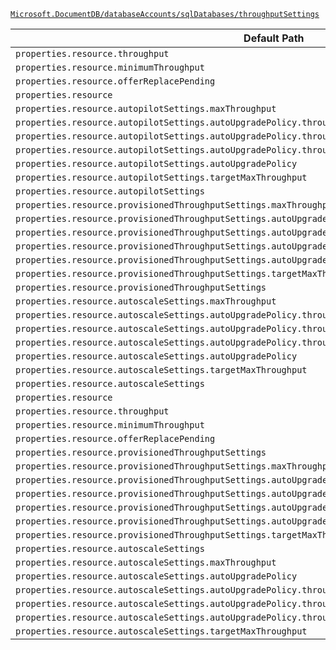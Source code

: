 [`Microsoft.DocumentDB/databaseAccounts/sqlDatabases/throughputSettings`](https://docs.microsoft.com/en-us/azure/templates/microsoft.documentdb/databaseaccounts/sqldatabases/throughputsettings)

| Default Path | Alias |
|---|---|
| `properties.resource.throughput` | `Microsoft.DocumentDB/databaseAccounts/sqlDatabases/throughputSettings/default.resource.throughput` |
| `properties.resource.minimumThroughput` | `Microsoft.DocumentDB/databaseAccounts/sqlDatabases/throughputSettings/default.resource.minimumThroughput` |
| `properties.resource.offerReplacePending` | `Microsoft.DocumentDB/databaseAccounts/sqlDatabases/throughputSettings/default.resource.offerReplacePending` |
| `properties.resource` | `Microsoft.DocumentDB/databaseAccounts/sqlDatabases/throughputSettings/default.resource` |
| `properties.resource.autopilotSettings.maxThroughput` | `Microsoft.DocumentDB/databaseAccounts/sqlDatabases/throughputSettings/default.resource.autopilotSettings.maxThroughput` |
| `properties.resource.autopilotSettings.autoUpgradePolicy.throughputPolicy.isEnabled` | `Microsoft.DocumentDB/databaseAccounts/sqlDatabases/throughputSettings/default.resource.autopilotSettings.autoUpgradePolicy.throughputPolicy.isEnabled` |
| `properties.resource.autopilotSettings.autoUpgradePolicy.throughputPolicy.incrementPercent` | `Microsoft.DocumentDB/databaseAccounts/sqlDatabases/throughputSettings/default.resource.autopilotSettings.autoUpgradePolicy.throughputPolicy.incrementPercent` |
| `properties.resource.autopilotSettings.autoUpgradePolicy.throughputPolicy` | `Microsoft.DocumentDB/databaseAccounts/sqlDatabases/throughputSettings/default.resource.autopilotSettings.autoUpgradePolicy.throughputPolicy` |
| `properties.resource.autopilotSettings.autoUpgradePolicy` | `Microsoft.DocumentDB/databaseAccounts/sqlDatabases/throughputSettings/default.resource.autopilotSettings.autoUpgradePolicy` |
| `properties.resource.autopilotSettings.targetMaxThroughput` | `Microsoft.DocumentDB/databaseAccounts/sqlDatabases/throughputSettings/default.resource.autopilotSettings.targetMaxThroughput` |
| `properties.resource.autopilotSettings` | `Microsoft.DocumentDB/databaseAccounts/sqlDatabases/throughputSettings/default.resource.autopilotSettings` |
| `properties.resource.provisionedThroughputSettings.maxThroughput` | `Microsoft.DocumentDB/databaseAccounts/sqlDatabases/throughputSettings/default.resource.provisionedThroughputSettings.maxThroughput` |
| `properties.resource.provisionedThroughputSettings.autoUpgradePolicy.throughputPolicy.isEnabled` | `Microsoft.DocumentDB/databaseAccounts/sqlDatabases/throughputSettings/default.resource.provisionedThroughputSettings.autoUpgradePolicy.throughputPolicy.isEnabled` |
| `properties.resource.provisionedThroughputSettings.autoUpgradePolicy.throughputPolicy.incrementPercent` | `Microsoft.DocumentDB/databaseAccounts/sqlDatabases/throughputSettings/default.resource.provisionedThroughputSettings.autoUpgradePolicy.throughputPolicy.incrementPercent` |
| `properties.resource.provisionedThroughputSettings.autoUpgradePolicy.throughputPolicy` | `Microsoft.DocumentDB/databaseAccounts/sqlDatabases/throughputSettings/default.resource.provisionedThroughputSettings.autoUpgradePolicy.throughputPolicy` |
| `properties.resource.provisionedThroughputSettings.autoUpgradePolicy` | `Microsoft.DocumentDB/databaseAccounts/sqlDatabases/throughputSettings/default.resource.provisionedThroughputSettings.autoUpgradePolicy` |
| `properties.resource.provisionedThroughputSettings.targetMaxThroughput` | `Microsoft.DocumentDB/databaseAccounts/sqlDatabases/throughputSettings/default.resource.provisionedThroughputSettings.targetMaxThroughput` |
| `properties.resource.provisionedThroughputSettings` | `Microsoft.DocumentDB/databaseAccounts/sqlDatabases/throughputSettings/default.resource.provisionedThroughputSettings` |
| `properties.resource.autoscaleSettings.maxThroughput` | `Microsoft.DocumentDB/databaseAccounts/sqlDatabases/throughputSettings/default.resource.autoscaleSettings.maxThroughput` |
| `properties.resource.autoscaleSettings.autoUpgradePolicy.throughputPolicy.isEnabled` | `Microsoft.DocumentDB/databaseAccounts/sqlDatabases/throughputSettings/default.resource.autoscaleSettings.autoUpgradePolicy.throughputPolicy.isEnabled` |
| `properties.resource.autoscaleSettings.autoUpgradePolicy.throughputPolicy.incrementPercent` | `Microsoft.DocumentDB/databaseAccounts/sqlDatabases/throughputSettings/default.resource.autoscaleSettings.autoUpgradePolicy.throughputPolicy.incrementPercent` |
| `properties.resource.autoscaleSettings.autoUpgradePolicy.throughputPolicy` | `Microsoft.DocumentDB/databaseAccounts/sqlDatabases/throughputSettings/default.resource.autoscaleSettings.autoUpgradePolicy.throughputPolicy` |
| `properties.resource.autoscaleSettings.autoUpgradePolicy` | `Microsoft.DocumentDB/databaseAccounts/sqlDatabases/throughputSettings/default.resource.autoscaleSettings.autoUpgradePolicy` |
| `properties.resource.autoscaleSettings.targetMaxThroughput` | `Microsoft.DocumentDB/databaseAccounts/sqlDatabases/throughputSettings/default.resource.autoscaleSettings.targetMaxThroughput` |
| `properties.resource.autoscaleSettings` | `Microsoft.DocumentDB/databaseAccounts/sqlDatabases/throughputSettings/default.resource.autoscaleSettings` |
| `properties.resource` | `Microsoft.DocumentDB/databaseAccounts/sqlDatabases/throughputSettings/resource` |
| `properties.resource.throughput` | `Microsoft.DocumentDB/databaseAccounts/sqlDatabases/throughputSettings/resource.throughput` |
| `properties.resource.minimumThroughput` | `Microsoft.DocumentDB/databaseAccounts/sqlDatabases/throughputSettings/resource.minimumThroughput` |
| `properties.resource.offerReplacePending` | `Microsoft.DocumentDB/databaseAccounts/sqlDatabases/throughputSettings/resource.offerReplacePending` |
| `properties.resource.provisionedThroughputSettings` | `Microsoft.DocumentDB/databaseAccounts/sqlDatabases/throughputSettings/resource.provisionedThroughputSettings` |
| `properties.resource.provisionedThroughputSettings.maxThroughput` | `Microsoft.DocumentDB/databaseAccounts/sqlDatabases/throughputSettings/resource.provisionedThroughputSettings.maxThroughput` |
| `properties.resource.provisionedThroughputSettings.autoUpgradePolicy` | `Microsoft.DocumentDB/databaseAccounts/sqlDatabases/throughputSettings/resource.provisionedThroughputSettings.autoUpgradePolicy` |
| `properties.resource.provisionedThroughputSettings.autoUpgradePolicy.throughputPolicy` | `Microsoft.DocumentDB/databaseAccounts/sqlDatabases/throughputSettings/resource.provisionedThroughputSettings.autoUpgradePolicy.throughputPolicy` |
| `properties.resource.provisionedThroughputSettings.autoUpgradePolicy.throughputPolicy.isEnabled` | `Microsoft.DocumentDB/databaseAccounts/sqlDatabases/throughputSettings/resource.provisionedThroughputSettings.autoUpgradePolicy.throughputPolicy.isEnabled` |
| `properties.resource.provisionedThroughputSettings.autoUpgradePolicy.throughputPolicy.incrementPercent` | `Microsoft.DocumentDB/databaseAccounts/sqlDatabases/throughputSettings/resource.provisionedThroughputSettings.autoUpgradePolicy.throughputPolicy.incrementPercent` |
| `properties.resource.provisionedThroughputSettings.targetMaxThroughput` | `Microsoft.DocumentDB/databaseAccounts/sqlDatabases/throughputSettings/resource.provisionedThroughputSettings.targetMaxThroughput` |
| `properties.resource.autoscaleSettings` | `Microsoft.DocumentDB/databaseAccounts/sqlDatabases/throughputSettings/resource.autoscaleSettings` |
| `properties.resource.autoscaleSettings.maxThroughput` | `Microsoft.DocumentDB/databaseAccounts/sqlDatabases/throughputSettings/resource.autoscaleSettings.maxThroughput` |
| `properties.resource.autoscaleSettings.autoUpgradePolicy` | `Microsoft.DocumentDB/databaseAccounts/sqlDatabases/throughputSettings/resource.autoscaleSettings.autoUpgradePolicy` |
| `properties.resource.autoscaleSettings.autoUpgradePolicy.throughputPolicy` | `Microsoft.DocumentDB/databaseAccounts/sqlDatabases/throughputSettings/resource.autoscaleSettings.autoUpgradePolicy.throughputPolicy` |
| `properties.resource.autoscaleSettings.autoUpgradePolicy.throughputPolicy.isEnabled` | `Microsoft.DocumentDB/databaseAccounts/sqlDatabases/throughputSettings/resource.autoscaleSettings.autoUpgradePolicy.throughputPolicy.isEnabled` |
| `properties.resource.autoscaleSettings.autoUpgradePolicy.throughputPolicy.incrementPercent` | `Microsoft.DocumentDB/databaseAccounts/sqlDatabases/throughputSettings/resource.autoscaleSettings.autoUpgradePolicy.throughputPolicy.incrementPercent` |
| `properties.resource.autoscaleSettings.targetMaxThroughput` | `Microsoft.DocumentDB/databaseAccounts/sqlDatabases/throughputSettings/resource.autoscaleSettings.targetMaxThroughput` |

